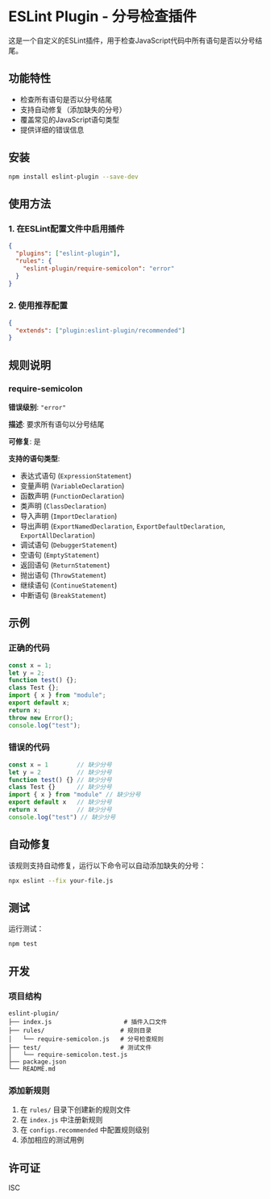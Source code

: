 # ESLint Plugin - 分号检查插件

这是一个自定义的ESLint插件，用于检查JavaScript代码中所有语句是否以分号结尾。

## 功能特性

- 检查所有语句是否以分号结尾
- 支持自动修复（添加缺失的分号）
- 覆盖常见的JavaScript语句类型
- 提供详细的错误信息

## 安装

```bash
npm install eslint-plugin --save-dev
```

## 使用方法

### 1. 在ESLint配置文件中启用插件

```json
{
  "plugins": ["eslint-plugin"],
  "rules": {
    "eslint-plugin/require-semicolon": "error"
  }
}
```

### 2. 使用推荐配置

```json
{
  "extends": ["plugin:eslint-plugin/recommended"]
}
```

## 规则说明

### require-semicolon

**错误级别**: `"error"`

**描述**: 要求所有语句以分号结尾

**可修复**: 是

**支持的语句类型**:
- 表达式语句 (`ExpressionStatement`)
- 变量声明 (`VariableDeclaration`)
- 函数声明 (`FunctionDeclaration`)
- 类声明 (`ClassDeclaration`)
- 导入声明 (`ImportDeclaration`)
- 导出声明 (`ExportNamedDeclaration`, `ExportDefaultDeclaration`, `ExportAllDeclaration`)
- 调试语句 (`DebuggerStatement`)
- 空语句 (`EmptyStatement`)
- 返回语句 (`ReturnStatement`)
- 抛出语句 (`ThrowStatement`)
- 继续语句 (`ContinueStatement`)
- 中断语句 (`BreakStatement`)

## 示例

### 正确的代码

```javascript
const x = 1;
let y = 2;
function test() {};
class Test {};
import { x } from "module";
export default x;
return x;
throw new Error();
console.log("test");
```

### 错误的代码

```javascript
const x = 1        // 缺少分号
let y = 2          // 缺少分号
function test() {} // 缺少分号
class Test {}      // 缺少分号
import { x } from "module" // 缺少分号
export default x   // 缺少分号
return x           // 缺少分号
console.log("test") // 缺少分号
```

## 自动修复

该规则支持自动修复，运行以下命令可以自动添加缺失的分号：

```bash
npx eslint --fix your-file.js
```

## 测试

运行测试：

```bash
npm test
```

## 开发

### 项目结构

```
eslint-plugin/
├── index.js                    # 插件入口文件
├── rules/                     # 规则目录
│   └── require-semicolon.js   # 分号检查规则
├── test/                      # 测试文件
│   └── require-semicolon.test.js
├── package.json
└── README.md
```

### 添加新规则

1. 在 `rules/` 目录下创建新的规则文件
2. 在 `index.js` 中注册新规则
3. 在 `configs.recommended` 中配置规则级别
4. 添加相应的测试用例

## 许可证

ISC